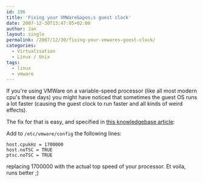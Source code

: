 ```yaml
---
id: 196
title: 'Fixing your VMWare&apos;s guest clock'
date: 2007-12-30T13:47:05+02:00
author: Jan
layout: single
permalink: /2007/12/30/fixing-your-vmwares-guest-clock/
categories:
  - Virtualisation
  - Linux / Unix
tags:
  - linux
  - vmware
---
```

If you're using VMWare on a variable-speed processor (like all most modern cpu's these days) you might have noticed that sometimes the guest OS runs a lot faster (causing the guest clock to run faster and all kinds of weird effects).

The fix for that is easy, and specified in [this knowledgebase article](http://kb.vmware.com/selfservice/microsites/search.do?language=en_US&cmd=displayKC&externalId=1591):

Add to `/etc/vmware/config` the following lines:  
```
host.cpukHz = 1700000
host.noTSC = TRUE
ptsc.noTSC = TRUE
```

replacing 1700000 with the actual top speed of your processor. Et voila, runs better ;)
